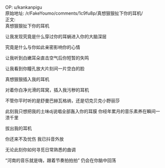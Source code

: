 
OP: u/kankanpigu  
原始地址: /r/FakeYoumo/comments/1c9fu8p/真想狠狠扯下你的耳机/  
正文:  
真想狠狠扯下你的耳机

让我发现究竟是什么穿过你的耳蜗进入你的大脑深层

究竟是什么与你如此亲密影响你的心情

让我听到白嫩耳朵直击空气后你短暂的失鸣

让我看到你瞳孔放大片刻间一片空白的脸



真想狠狠插入我的耳机

对着你白净光滑的耳窝，插入我污秽的耳机

不管你平时听的是舒曼巴赫瓦格纳，还是切克贝克小野丽莎

此刻我只想把我的土味dj说唱全部轰入你的耳膜
你经年累月的音乐素养在瞬间一溃千里



拔出我的耳机

你还来不及忧伤 我已抖音外放

无论此刻你如何寻觅日常熟悉的曲调

“河南的音乐就是嗨，跟着节奏拍拍拍”
仍会在你脑中回荡
